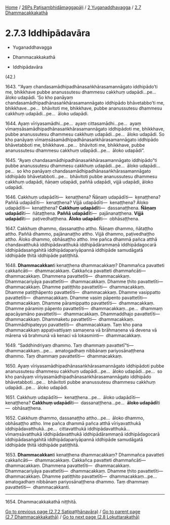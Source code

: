 
[Home](/) / [26Ps Paṭisambhidāmaggapāḷi](../../../26Ps.md) / [2 Yuganaddhavagga](../../2.md) / [2.7 Dhammacakkakathā](../2.7.md)

# 2.7.3 Iddhipādavāra

* Yuganaddhavagga

* Dhammacakkakathā

* Iddhipādavāra

(42.)

1643\. “‘Ayaṃ chandasamādhipadhānasaṅkhārasamannāgato iddhipādo’ti me, bhikkhave pubbe ananussutesu dhammesu cakkhuṃ udapādi…pe…  āloko udapādi. ‘So kho panāyaṃ chandasamādhipadhānasaṅkhārasamannāgato iddhipādo bhāvetabbo’ti me, bhikkhave…pe…  bhāvitoti me, bhikkhave, pubbe ananussutesu dhammesu cakkhuṃ udapādi…pe…  āloko udapādi.

1644\. Ayaṃ vīriyasamādhi…pe…  ayaṃ cittasamādhi…pe…  ayaṃ vīmaṃsāsamādhipadhānasaṅkhārasamannāgato iddhipādoti me, bhikkhave, pubbe ananussutesu dhammesu cakkhuṃ udapādi…pe…  āloko udapādi. So kho panāyaṃ vīmaṃsāsamādhipadhānasaṅkhārasamannāgato iddhipādo bhāvetabboti me, bhikkhave…pe…  bhāvitoti me, bhikkhave, pubbe ananussutesu dhammesu cakkhuṃ udapādi…pe…  āloko udapādi”.

1645\. “Ayaṃ chandasamādhipadhānasaṅkhārasamannāgato iddhipādo”ti pubbe ananussutesu dhammesu cakkhuṃ udapādi…pe…  āloko udapādi…pe…  so kho panāyaṃ chandasamādhipadhānasaṅkhārasamannāgato iddhipādo bhāvetabboti…pe…  bhāvitoti pubbe ananussutesu dhammesu cakkhuṃ udapādi, ñāṇaṃ udapādi, paññā udapādi, vijjā udapādi, āloko udapādi.

1646\. Cakkhuṃ udapādīti—  kenaṭṭhena? Ñāṇaṃ udapādīti—  kenaṭṭhena? Paññā udapādīti—  kenaṭṭhena? Vijjā udapādīti—  kenaṭṭhena? Āloko udapādīti—  kenaṭṭhena? **Cakkhuṃ udapādī**ti—  dassanaṭṭhena. **Ñāṇaṃ udapādī**ti—  ñātaṭṭhena. **Paññā** **udapādī**ti—  pajānanaṭṭhena. **Vijjā udapādī**ti—  paṭivedhaṭṭhena. **Āloko udapādī**ti—  obhāsaṭṭhena.

1647\. Cakkhuṃ dhammo, dassanaṭṭho attho. Ñāṇaṃ dhammo, ñātaṭṭho attho. Paññā dhammo, pajānanaṭṭho attho. Vijjā dhammo, paṭivedhaṭṭho attho. Āloko dhammo, obhāsaṭṭho attho. Ime pañca dhammā pañca atthā chandavatthukā iddhipādavatthukā iddhipādārammaṇā iddhipādagocarā iddhipādasaṅgahitā iddhipādapariyāpannā iddhipāde samudāgatā iddhipāde ṭhitā iddhipāde patiṭṭhitā.

1648\. **Dhammacakkan**ti kenaṭṭhena dhammacakkaṃ? Dhammañca pavatteti cakkañcāti—  dhammacakkaṃ. Cakkañca pavatteti dhammañcāti—  dhammacakkaṃ. Dhammena pavattetīti—  dhammacakkaṃ. Dhammacariyāya pavattetīti—  dhammacakkaṃ. Dhamme ṭhito pavattetīti—  dhammacakkaṃ. Dhamme patiṭṭhito pavattetīti—  dhammacakkaṃ. Dhamme patiṭṭhāpento pavattetīti—  dhammacakkaṃ. Dhamme vasippatto pavattetīti—  dhammacakkaṃ. Dhamme vasiṃ pāpento pavattetīti—  dhammacakkaṃ. Dhamme pāramippatto pavattetīti—  dhammacakkaṃ. Dhamme pāramiṃ pāpento pavattetīti—  dhammacakkaṃ…pe…  dhammaṃ apacāyamāno pavattetīti—  dhammacakkaṃ. Dhammaddhajo pavattetīti—  dhammacakkaṃ. Dhammaketu pavattetīti—  dhammacakkaṃ. Dhammādhipateyyo pavattetīti—  dhammacakkaṃ. Taṃ kho pana dhammacakkaṃ appaṭivattiyaṃ samaṇena vā brāhmaṇena vā devena vā mārena vā brahmunā vā kenaci vā lokasminti—  dhammacakkaṃ.

1649\. “Saddhindriyaṃ dhammo. Taṃ dhammaṃ pavattetī”ti—  dhammacakkaṃ…pe…  amatogadhaṃ nibbānaṃ pariyosānaṭṭhena dhammo. Taṃ dhammaṃ pavattetīti—  dhammacakkaṃ.

1650\. Ayaṃ vīriyasamādhipadhānasaṅkhārasamannāgato iddhipādoti pubbe ananussutesu dhammesu cakkhuṃ udapādi…pe…  āloko udapādi…pe…  so kho panāyaṃ vīriyasamādhipadhānasaṅkhārasamannāgato iddhipādo bhāvetabboti…pe…  bhāvitoti pubbe ananussutesu dhammesu cakkhuṃ udapādi…pe…  āloko udapādi.

1651\. Cakkhuṃ udapādīti—  kenaṭṭhena…pe…  āloko udapādīti—  kenaṭṭhena? **Cakkhuṃ udapādī**ti—  dassanaṭṭhena…pe…  **āloko udapādī**ti—  obhāsaṭṭhena.

1652\. Cakkhuṃ dhammo, dassanaṭṭho attho…pe…  āloko dhammo, obhāsaṭṭho attho. Ime pañca dhammā pañca atthā vīriyavatthukā iddhipādavatthukā…pe…  cittavatthukā iddhipādavatthukā…  vīmaṃsāvatthukā iddhipādavatthukā iddhipādārammaṇā iddhipādagocarā iddhipādasaṅgahitā iddhipādapariyāpannā iddhipāde samudāgatā iddhipāde ṭhitā iddhipāde patiṭṭhitā.

1653\. **Dhammacakkan**ti kenaṭṭhena dhammacakkaṃ? Dhammañca pavatteti cakkañcāti—  dhammacakkaṃ. Cakkañca pavatteti dhammañcāti—  dhammacakkaṃ. Dhammena pavattetīti—  dhammacakkaṃ. Dhammacariyāya pavattetīti—  dhammacakkaṃ. Dhamme ṭhito pavattetīti—  dhammacakkaṃ. Dhamme patiṭṭhito pavattetīti—  dhammacakkaṃ…pe…  amatogadhaṃ nibbānaṃ pariyosānaṭṭhena dhammo. Taṃ dhammaṃ pavattetīti—  dhammacakkanti.

---

1654\. Dhammacakkakathā niṭṭhitā.



[Go to previous page (2.7.2 Satipaṭṭhānavāra)](2.7.2.md) / [Go to parent page (2.7 Dhammacakkakathā)](../2.7.md) / [Go to next page (2.8 Lokuttarakathā)](../2.8.md)


